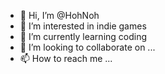 - 👋 Hi, I’m @HohNoh
- 👀 I’m interested in indie games
- 🌱 I’m currently learning coding
- 💞️ I’m looking to collaborate on ...
- 📫 How to reach me ...

<!---
HohNoh/HohNoh is a ✨ special ✨ repository because its `README.md` (this file) appears on your GitHub profile.
You can click the Preview link to take a look at your changes.
--->
